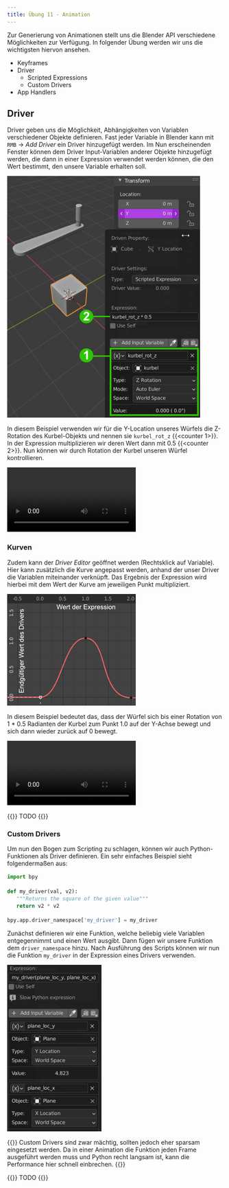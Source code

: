 ```yaml
---
title: Übung 11 - Animation
---
```


Zur Generierung von Animationen stellt uns die Blender API verschiedene Möglichkeiten zur Verfügung. In folgender Übung werden wir uns die wichtigsten hiervon ansehen.

- Keyframes
- Driver
    - Scripted Expressions
    - Custom Drivers
- App Handlers

## Driver

Driver geben uns die Möglichkeit, Abhängigkeiten von Variablen verschiedener Objekte definieren. Fast jeder Variable in Blender kann mit `RMB` → *Add Driver* ein Driver hinzugefügt werden. Im Nun erscheinenden Fenster können dem Driver Input-Variablen anderer Objekte hinzugefügt werden, die dann in einer Expression verwendet werden können, die den Wert bestimmt, den unsere Variable erhalten soll. 

![kurbel](img/kurbel.png)

In diesem Beispiel verwenden wir für die Y-Location unseres Würfels die Z-Rotation des Kurbel-Objekts und nennen sie `kurbel_rot_z` {{<counter 1>}}. In der Expression multiplizieren wir deren Wert dann mit 0.5 {{<counter 2>}}. Nun können wir durch Rotation der Kurbel unseren Würfel kontrollieren.

<video autoplay loop src="img/kurbel.mp4"></video>

### Kurven

Zudem kann der *Driver Editor* geöffnet werden (Rechtsklick auf Variable). Hier kann zusätzlich die Kurve angepasst werden, anhand der unser Driver die Variablen miteinander verknüpft. Das Ergebnis der Expression wird hierbei mit dem Wert der Kurve am jeweiligen Punkt multipliziert. 

![kurbel](img/curves.png)

In diesem Beispiel bedeutet das, dass der Würfel sich bis einer Rotation von 1 * 0.5 Radianten der Kurbel zum Punkt 1.0 auf der Y-Achse bewegt und sich dann wieder zurück auf 0 bewegt.


<video autoplay loop src="img/bezier.mp4"></video>


{{<todo>}}
TODO
{{</todo>}}

### Custom Drivers

Um nun den Bogen zum Scripting zu schlagen, können wir auch Python-Funktionen als Driver definieren. Ein sehr einfaches Beispiel sieht folgendermaßen aus:

```python
import bpy

def my_driver(val, v2):
   """Returns the square of the given value"""
   return v2 * v2

bpy.app.driver_namespace['my_driver'] = my_driver
```

Zunächst definieren wir eine Funktion, welche beliebig viele Variablen entgegennimmt und einen Wert ausgibt. Dann fügen wir unsere Funktion dem `driver_namespace` hinzu. Nach Ausführung des Scripts können wir nun die Funktion `my_driver` in der Expression eines Drivers verwenden.

![kurbel](img/my_driver.png)

{{<info>}}
Custom Drivers sind zwar mächtig, sollten jedoch eher sparsam eingesetzt werden. Da in einer Animation die Funktion jeden Frame ausgeführt werden muss und Python recht langsam ist, kann die Performance hier schnell einbrechen.
{{</info>}}

{{<todo>}}
TODO
{{</todo>}}
